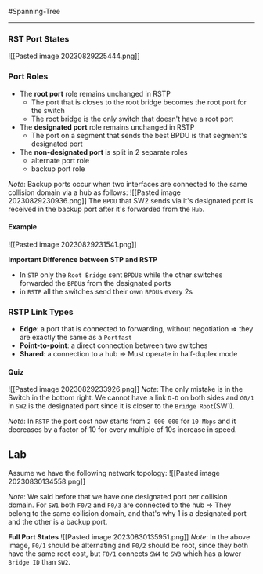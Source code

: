 #Spanning-Tree 
***
### RST Port States

![[Pasted image 20230829225444.png]]

### Port Roles
- The **root port** role remains unchanged in RSTP
	- The port that is closes to the root bridge becomes the root port for the switch
	- The root bridge is the only switch that doesn't have a root port
- The **designated port** role remains unchanged in RSTP
	- The port on a segment that sends the best BPDU is that segment's designated port
- The **non-designated port** is split in 2 separate roles
	- alternate port role
	- backup port role

*Note*: Backup ports occur when two interfaces are connected to the same collision domain via a hub as follows:
![[Pasted image 20230829230936.png]]
The `BPDU` that SW2 sends via it's designated port is received in the backup port after it's forwarded from the `Hub`.

#### Example

![[Pasted image 20230829231541.png]]


**Important Difference between STP and RSTP**

- In `STP` only the `Root Bridge` sent `BPDU`s while the other switches forwarded the `BPDU`s from the designated ports
- in `RSTP` all the switches send their own `BPDU`s every 2s


### RSTP Link Types

- **Edge**: a port that is connected to forwarding, without negotiation => they are exactly the same as a `Portfast`
- **Point-to-point**: a direct connection between two switches
- **Shared**: a connection to a hub => Must operate in half-duplex mode



#### Quiz

![[Pasted image 20230829233926.png]]
*Note*: The only mistake is in the Switch in the bottom right. We cannot have a link `D-D` on both sides and `G0/1` in `SW2` is the designated port since it is closer to the `Bridge Root`(SW1).

*Note*: In `RSTP` the port cost now starts from `2 000 000` for `10 Mbps` and it decreases by a factor of 10 for every multiple of 10s increase in speed.

## Lab

Assume we have the following network topology:
![[Pasted image 20230830134558.png]]

*Note*: We said before that we have one designated port per collision domain. For `SW1` both `F0/2` and `F0/3` are connected to the hub => They belong to the same collision domain, and that's why 1 is a designated port and the other is a backup port.

**Full Port States**
![[Pasted image 20230830135951.png]]
*Note*: In the above image, `F0/1` should be alternating and `F0/2` should be root, since they both have the same root cost, but `F0/1` connects `SW4` to `SW3` which has a lower `Bridge ID` than `SW2`.